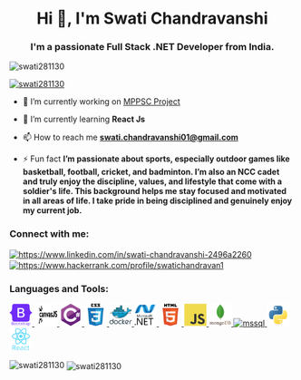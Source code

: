 <h1 align="center">Hi 👋, I'm Swati Chandravanshi</h1>
<h3 align="center">I'm a passionate Full Stack .NET Developer from India.</h3>

<p align="left"> <img src="https://komarev.com/ghpvc/?username=swati281130&label=Profile%20views&color=0e75b6&style=flat" alt="swati281130" /> </p>

<p align="left"> <a href="https://github.com/ryo-ma/github-profile-trophy"><img src="https://github-profile-trophy.vercel.app/?username=swati281130" alt="swati281130" /></a> </p>

- 🔭 I’m currently working on [MPPSC Project](https://mponline.gov.in/Portal/Examinations/MPPSC/Attestation/Home/Home.aspx)

- 🌱 I’m currently learning **React Js**

- 📫 How to reach me **swati.chandravanshi01@gmail.com**

- ⚡ Fun fact **I’m passionate about sports, especially outdoor games like basketball, football, cricket, and badminton. I’m also an NCC cadet and truly enjoy the discipline, values, and lifestyle that come with a soldier's life. This background helps me stay focused and motivated in all areas of life. I take pride in being disciplined and genuinely enjoy my current job.**

<h3 align="left">Connect with me:</h3>
<p align="left">
<a href="https://linkedin.com/in/https://www.linkedin.com/in/swati-chandravanshi-2496a2260" target="blank"><img align="center" src="https://raw.githubusercontent.com/rahuldkjain/github-profile-readme-generator/master/src/images/icons/Social/linked-in-alt.svg" alt="https://www.linkedin.com/in/swati-chandravanshi-2496a2260" height="30" width="40" /></a>
<a href="https://www.hackerrank.com/https://www.hackerrank.com/profile/swatichandravan1" target="blank"><img align="center" src="https://raw.githubusercontent.com/rahuldkjain/github-profile-readme-generator/master/src/images/icons/Social/hackerrank.svg" alt="https://www.hackerrank.com/profile/swatichandravan1" height="30" width="40" /></a>
</p>

<h3 align="left">Languages and Tools:</h3>
<p align="left"> <a href="https://getbootstrap.com" target="_blank" rel="noreferrer"> <img src="https://raw.githubusercontent.com/devicons/devicon/master/icons/bootstrap/bootstrap-plain-wordmark.svg" alt="bootstrap" width="40" height="40"/> </a> <a href="https://canvasjs.com" target="_blank" rel="noreferrer"> <img src="https://raw.githubusercontent.com/Hardik0307/Hardik0307/master/assets/canvasjs-charts.svg" alt="canvasjs" width="40" height="40"/> </a> <a href="https://www.w3schools.com/cs/" target="_blank" rel="noreferrer"> <img src="https://raw.githubusercontent.com/devicons/devicon/master/icons/csharp/csharp-original.svg" alt="csharp" width="40" height="40"/> </a> <a href="https://www.w3schools.com/css/" target="_blank" rel="noreferrer"> <img src="https://raw.githubusercontent.com/devicons/devicon/master/icons/css3/css3-original-wordmark.svg" alt="css3" width="40" height="40"/> </a> <a href="https://www.docker.com/" target="_blank" rel="noreferrer"> <img src="https://raw.githubusercontent.com/devicons/devicon/master/icons/docker/docker-original-wordmark.svg" alt="docker" width="40" height="40"/> </a> <a href="https://dotnet.microsoft.com/" target="_blank" rel="noreferrer"> <img src="https://raw.githubusercontent.com/devicons/devicon/master/icons/dot-net/dot-net-original-wordmark.svg" alt="dotnet" width="40" height="40"/> </a> <a href="https://www.w3.org/html/" target="_blank" rel="noreferrer"> <img src="https://raw.githubusercontent.com/devicons/devicon/master/icons/html5/html5-original-wordmark.svg" alt="html5" width="40" height="40"/> </a> <a href="https://developer.mozilla.org/en-US/docs/Web/JavaScript" target="_blank" rel="noreferrer"> <img src="https://raw.githubusercontent.com/devicons/devicon/master/icons/javascript/javascript-original.svg" alt="javascript" width="40" height="40"/> </a> <a href="https://www.mongodb.com/" target="_blank" rel="noreferrer"> <img src="https://raw.githubusercontent.com/devicons/devicon/master/icons/mongodb/mongodb-original-wordmark.svg" alt="mongodb" width="40" height="40"/> </a> <a href="https://www.microsoft.com/en-us/sql-server" target="_blank" rel="noreferrer"> <img src="https://www.svgrepo.com/show/303229/microsoft-sql-server-logo.svg" alt="mssql" width="40" height="40"/> </a> <a href="https://www.python.org" target="_blank" rel="noreferrer"> <img src="https://raw.githubusercontent.com/devicons/devicon/master/icons/python/python-original.svg" alt="python" width="40" height="40"/> </a> <a href="https://reactjs.org/" target="_blank" rel="noreferrer"> <img src="https://raw.githubusercontent.com/devicons/devicon/master/icons/react/react-original-wordmark.svg" alt="react" width="40" height="40"/> </a> </p>

<p><img align="left" src="https://github-readme-stats.vercel.app/api/top-langs?username=swati281130&show_icons=true&locale=en&layout=compact" alt="swati281130" /></p>

<p>&nbsp;<img align="center" src="https://github-readme-stats.vercel.app/api?username=swati281130&show_icons=true&locale=en" alt="swati281130" /></p>
